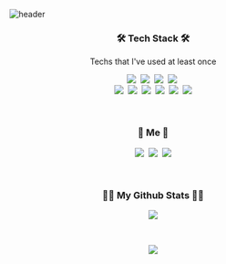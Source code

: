 ![header](https://capsule-render.vercel.app/api?type=waving&color=auto&height=270&section=header&text=Taeho%20Kim&fontSize=90&animation=fadeIn&fontAlignY=38&desc=I%20wish%20you%20have%20a%20nice%20day&descAlignY=55&descAlign=62)

<h3 align="center">🛠 Tech Stack 🛠</h3>
<p align="center"> Techs that I've used at least once </p>
<p align="center"> 
  <a href="https://img.shields.io/badge/Java-007396?style=flat-square&logo=Java&logoColor=white"><img src="https://img.shields.io/badge/Java-007396?style=flat-square&logo=Java&logoColor=white"/></a>&nbsp 
  <a href="https://img.shields.io/badge/Javascript-ffb13b?style=flat-square&logo=javascript&logoColor=white"><img src="https://img.shields.io/badge/Javascript-ffb13b?style=flat-square&logo=javascript&logoColor=white"/></a>&nbsp
  <a href="https://img.shields.io/badge/Typescript-3178C6?style=flat-square&logo=Typescript&logoColor=white"><img src="https://img.shields.io/badge/Typescript-3178C6?style=flat-square&logo=Typescript&logoColor=white"/></a>&nbsp
  <a href="https://img.shields.io/badge/Python-3766AB?style=flat-square&logo=Python&logoColor=white"><img src="https://img.shields.io/badge/Python-3766AB?style=flat-square&logo=Python&logoColor=white"/></a>&nbsp 
  <br>
  <a href="https://img.shields.io/badge/Spring-6DB33F?style=flat-square&logo=Spring&logoColor=white"><img src="https://img.shields.io/badge/Spring-6DB33F?style=flat-square&logo=Spring&logoColor=white"/></a>&nbsp 
  <a href="https://img.shields.io/badge/Oracle-F80000?style=flat-square&logo=Oracle&logoColor=white"><img src="https://img.shields.io/badge/Oracle-F80000?style=flat-square&logo=Oracle&logoColor=white"/></a>&nbsp 
  <a href="https://img.shields.io/badge/MySQL-4479A1?style=flat-square&logo=MySQL&logoColor=white"><img src="https://img.shields.io/badge/MySQL-4479A1?style=flat-square&logo=MySQL&logoColor=white"/></a>&nbsp 
  <a href="https://img.shields.io/badge/Docker-2496ED?style=flat-square&logo=Docker&logoColor=white"><img src="https://img.shields.io/badge/Docker-2496ED?style=flat-square&logo=Docker&logoColor=white"/></a>&nbsp 
  <a href="https://img.shields.io/badge/CentOS-262577?style=flat-square&logo=CentOS&logoColor=white"><img src="https://img.shields.io/badge/CentOS-262577?style=flat-square&logo=CentOS&logoColor=white"/></a>&nbsp 
  <a href="https://img.shields.io/badge/Ubuntu-E95420?style=flat-square&logo=Ubuntu&logoColor=white"><img src="https://img.shields.io/badge/Ubuntu-E95420?style=flat-square&logo=Ubuntu&logoColor=white"/></a>
</p>

<br>

<h3 align="center"> 🧸 Me 🧸 </h3>
<p align="center">
  <a href="https://abdc06.github.io/"><img src="https://img.shields.io/badge/Blog-4A4A4A?style=flat-square&logo=GitHub&logoColor=white&link=https://abdc06.github.io/"/></a>&nbsp
  <a href="https://www.instagram.com/abdc2806/"><img src="https://img.shields.io/badge/Instagram-E4405F?style=flat-square&logo=Instagram&logoColor=white&link=https://www.instagram.com/abdc2806/"/></a>&nbsp
  <a href="mailto:abdc2806@gmail.com"><img src="https://img.shields.io/badge/Gmail-d14836?style=flat-square&logo=Gmail&logoColor=white&link=abdc2806@gmail.com"/></a>
</p>

<br>

<h3 align="center">👩‍💻 My Github Stats 👩‍💻</h3>
<p align="center">
  <a href="https://github.com/anuraghazra/github-readme-stats"><img src="https://github-readme-stats.vercel.app/api?username=abdc06&hide_title=true&show_icons=true&include_all_commits=true&disable_animations=true&theme=vue"/></a>
</p>

<br>

<p align="center">
	<a href="https://hits.seeyoufarm.com"><img src="https://hits.seeyoufarm.com/api/count/incr/badge.svg?url=https%3A%2F%2Fgithub.com%2Fabdc06%2Fhit-counter&count_bg=%2379C83D&title_bg=%23555555&icon=&icon_color=%23E7E7E7&title=hits&edge_flat=false"/></a>
</p>

<!--
**abdc06/abdc06** is a ✨ _special_ ✨ repository because its `README.md` (this file) appears on your GitHub profile.

Here are some ideas to get you started:

- 🔭 I’m currently working on ...
- 🌱 I’m currently learning ...
- 👯 I’m looking to collaborate on ...
- 🤔 I’m looking for help with ...
- 💬 Ask me about ...
- 📫 How to reach me: ...
- 😄 Pronouns: ...
- ⚡ Fun fact: ...
-->
